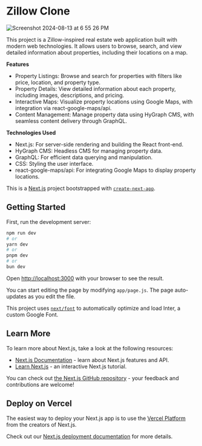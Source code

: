 # Zillow Clone

![Screenshot 2024-08-13 at 6 55 26 PM](https://github.com/user-attachments/assets/6dc2265e-85de-4d4e-81fa-251e7896bd86)

This project is a Zillow-inspired real estate web application built with modern web technologies. It allows users to browse, search, and view detailed information about properties, including their locations on a map.

**Features**

- Property Listings: Browse and search for properties with filters like price, location, and property type.
- Property Details: View detailed information about each property, including images, descriptions, and pricing.
- Interactive Maps: Visualize property locations using Google Maps, with integration via react-google-maps/api.
- Content Management: Manage property data using HyGraph CMS, with seamless content delivery through GraphQL.

**Technologies Used**

- Next.js: For server-side rendering and building the React front-end.
- HyGraph CMS: Headless CMS for managing property data.
- GraphQL: For efficient data querying and manipulation.
- CSS: Styling the user interface.
- react-google-maps/api: For integrating Google Maps to display property locations.


This is a [Next.js](https://nextjs.org/) project bootstrapped with [`create-next-app`](https://github.com/vercel/next.js/tree/canary/packages/create-next-app).

## Getting Started

First, run the development server:

```bash
npm run dev
# or
yarn dev
# or
pnpm dev
# or
bun dev
```

Open [http://localhost:3000](http://localhost:3000) with your browser to see the result.

You can start editing the page by modifying `app/page.js`. The page auto-updates as you edit the file.

This project uses [`next/font`](https://nextjs.org/docs/basic-features/font-optimization) to automatically optimize and load Inter, a custom Google Font.

## Learn More

To learn more about Next.js, take a look at the following resources:

- [Next.js Documentation](https://nextjs.org/docs) - learn about Next.js features and API.
- [Learn Next.js](https://nextjs.org/learn) - an interactive Next.js tutorial.

You can check out [the Next.js GitHub repository](https://github.com/vercel/next.js/) - your feedback and contributions are welcome!

## Deploy on Vercel

The easiest way to deploy your Next.js app is to use the [Vercel Platform](https://vercel.com/new?utm_medium=default-template&filter=next.js&utm_source=create-next-app&utm_campaign=create-next-app-readme) from the creators of Next.js.

Check out our [Next.js deployment documentation](https://nextjs.org/docs/deployment) for more details.
